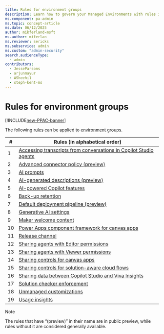 ```yaml
---
title: Rules for environment groups
description: Learn how to govern your Managed Environments with rules in bulk.
ms.component: pa-admin
ms.topic: concept-article
ms.date: 06/12/2025
author: mikferland-msft
ms.author: miferlan
ms.reviewer: sericks
ms.subservice: admin
ms.custom: "admin-security"
search.audienceType: 
  - admin
contributors:
  - JesseParsons
  - arjunmayur
  - ASheehi1
  - steph-kent-ms
---
```


# Rules for environment groups

[!INCLUDE[new-PPAC-banner](~/includes/new-PPAC-banner.md)]

The following [rules](environment-groups.md#rules) can be applied to [environment groups](environment-groups.md). 

| # | Rules (in alphabetical order) |
|----|----------|
| 1 | [Accessing transcripts from conversations in Copilot Studio agents](/microsoft-copilot-studio/admin-transcript-controls) |
| 2 | [Advanced connector policy (preview)](advanced-connector-policies.md) |
| 3 | [AI prompts](/ai-builder/administer#enable-or-disable-ai-prompts-in-power-platform-and-copilot-studio) |
| 4 | [AI-generated descriptions (preview)](/power-apps/maker/canvas-apps/save-publish-app#create-an-app-description-with-copilot-preview) |
| 5 | [AI-powered Copilot features](/power-apps/maker/canvas-apps/ai-overview?WT.mc_id=ppac_inproduct_settings) |
| 6 | [Back-up retention](backup-restore-environments.md) |
| 7 | [Default deployment pipeline (preview)](../alm/default-deployment-pipeline-rule-for-environment-groups.md) |
| 8 | [Generative AI settings](geographical-availability-copilot.md) |
| 9 | [Maker welcome content](welcome-content.md) |
| 10 | [Power Apps component framework for canvas apps](/power-apps/developer/component-framework/component-framework-for-canvas-apps) |
| 11 | [Release channel](https://go.microsoft.com/fwlink/?linkid=2237290) |
| 12 | [Sharing agents with Editor permissions](managed-environment-sharing-limits.md#agent-sharing-rules) |
| 13 | [Sharing agents with Viewer permissions](managed-environment-sharing-limits.md#agent-sharing-rules) |
| 14 | [Sharing controls for canvas apps](managed-environment-sharing-limits.md#canvas-app-sharing-rules) |
| 15 | [Sharing controls for solution-aware cloud flows](managed-environment-sharing-limits.md#solution-aware-cloud-flow-sharing-rules) |
| 16 | [Sharing data between Copilot Studio and Viva Insights](settings-features.md#sharing-copilot-studio-agent-data-with-viva-insights) |
| 17 | [Solution checker enforcement](managed-environment-solution-checker.md) |
| 18 | [Unmanaged customizations](../alm/block-unmanaged-customizations.md) |
| 19 | [Usage insights](managed-environment-usage-insights.md) |

> [!NOTE]
> The rules that have “(preview)” in their name are in public preview, while rules without it are considered generally available.

